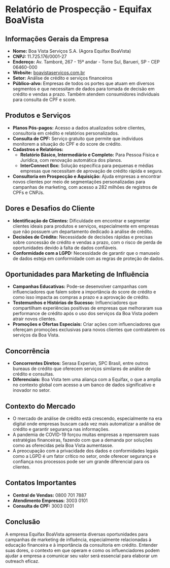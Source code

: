 # Relatório de Prospecção - Equifax BoaVista

## Informações Gerais da Empresa
- **Nome:** Boa Vista Serviços S.A. (Agora Equifax BoaVista)
- **CNPJ:** 11.725.176/0001-27
- **Endereço:** Av. Tamboré, 267 - 15º andar - Torre Sul, Barueri, SP - CEP 06460-000
- **Website:** [boavistaservicos.com.br](http://www.boavistaservicos.com.br)
- **Setor:** Análise de crédito e serviços financeiros
- **Público-alvo:** Empresas de todos os portes que atuam em diversos segmentos e que necessitam de dados para tomada de decisão em crédito e vendas a prazo. Também atendem consumidores individuais para consulta de CPF e score.

## Produtos e Serviços
- **Planos Pós-pagos:** Acesso a dados atualizados sobre clientes, consultoria em crédito e relatórios personalizados.
- **Consulta de CPF:** Serviço gratuito que permite que indivíduos monitorem a situação do CPF e do score de crédito.
- **Cadastros e Relatórios:**
  - **Relatório Básico, Intermediário e Completo:** Para Pessoa Física e Jurídica, com renovação automática dos planos.
  - **InterConnect Box:** Solução específica para pequenas e médias empresas que necessitam de aprovação de crédito rápida e segura.
- **Consultoria em Prospecção e Aquisição:** Ajuda empresas a encontrar novos clientes por meio de segmentações personalizadas para campanhas de marketing, com acesso a 282 milhões de registros de CPFs e CNPJs.

## Dores e Desafios do Cliente
- **Identificação de Clientes:** Dificuldade em encontrar e segmentar clientes ideais para produtos e serviços, especialmente em empresas que não possuem um departamento dedicado à análise de crédito.
- **Decisões de Crédito:** Necessidade de decisões rápidas e precisas sobre concessão de crédito e vendas a prazo, com o risco de perda de oportunidades devido à falta de dados confiáveis.
- **Conformidade com a LGPD:** Necessidade de garantir que o manuseio de dados esteja em conformidade com as regras de proteção de dados.

## Oportunidades para Marketing de Influência
- **Campanhas Educativas:** Pode-se desenvolver campanhas com influenciadores que falem sobre a importância do score de crédito e como isso impacta as compras a prazo e a aprovação de crédito.
- **Testemunhos e Histórias de Sucesso:** Influenciadores que compartilham experiências positivas de empresas que melhoraram sua performance de crédito após o uso dos serviços da Boa Vista podem atrair novos clientes.
- **Promoções e Ofertas Especiais:** Criar ações com influenciadores que ofereçam promoções exclusivas para novos clientes que contratarem os serviços da Boa Vista.

## Concorrência
- **Concorrentes Diretos:** Serasa Experian, SPC Brasil, entre outros bureaus de crédito que oferecem serviços similares de análise de crédito e consultas.
- **Diferenciais:** Boa Vista tem uma aliança com a Equifax, o que a amplia no contexto global com acesso a um banco de dados significativo e inovador no setor.

## Contexto do Mercado
- O mercado de análise de crédito está crescendo, especialmente na era digital onde empresas buscam cada vez mais automatizar a análise de crédito e garantir segurança nas informações.
- A pandemia de COVID-19 forçou muitas empresas a repensarem suas estratégias financeiras, fazendo com que a demanda por soluções como as oferecidas pela Boa Vista aumentasse.
- A preocupação com a privacidade dos dados e conformidades legais como a LGPD é um fator crítico no setor, onde oferecer segurança e confiança nos processos pode ser um grande diferencial para os clientes.

## Contatos Importantes
- **Central de Vendas:** 0800 701 7887
- **Atendimento Empresas:** 3003 0101
- **Consulta de CPF:** 3003 0201

## Conclusão
A empresa Equifax BoaVista apresenta diversas oportunidades para campanhas de marketing de influência, especialmente relacionadas à educação financeira e à importância da consultoria em crédito. Entender suas dores, o contexto em que operam e como os influenciadores podem ajudar a empresa a comunicar seu valor será essencial para elaborar um outreach eficaz.